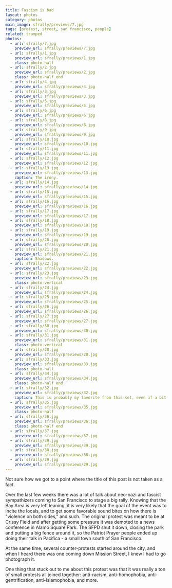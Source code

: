 ```yaml
---
title: Fascism is bad
layout: photos
category: photos
main_image: sfrally/previews/7.jpg
tags: [protest, street, san francisco, people]
related: trumped
photos:
  - url: sfrally/7.jpg
    preview_url: sfrally/previews/7.jpg
  - url: sfrally/1.jpg
    preview_url: sfrally/previews/1.jpg
    class: photo-half
  - url: sfrally/2.jpg
    preview_url: sfrally/previews/2.jpg
    class: photo-half end
  - url: sfrally/4.jpg
    preview_url: sfrally/previews/4.jpg
  - url: sfrally/3.jpg
    preview_url: sfrally/previews/3.jpg
  - url: sfrally/5.jpg
    preview_url: sfrally/previews/5.jpg
  - url: sfrally/6.jpg
    preview_url: sfrally/previews/6.jpg
  - url: sfrally/8.jpg
    preview_url: sfrally/previews/8.jpg
  - url: sfrally/9.jpg
    preview_url: sfrally/previews/9.jpg
  - url: sfrally/10.jpg
    preview_url: sfrally/previews/10.jpg
  - url: sfrally/11.jpg
    preview_url: sfrally/previews/11.jpg
  - url: sfrally/12.jpg
    preview_url: sfrally/previews/12.jpg
  - url: sfrally/13.jpg
    preview_url: sfrally/previews/13.jpg
    caption: The irony.
  - url: sfrally/14.jpg
    preview_url: sfrally/previews/14.jpg
  - url: sfrally/15.jpg
    preview_url: sfrally/previews/15.jpg
  - url: sfrally/16.jpg
    preview_url: sfrally/previews/16.jpg
  - url: sfrally/17.jpg
    preview_url: sfrally/previews/17.jpg
  - url: sfrally/18.jpg
    preview_url: sfrally/previews/18.jpg
  - url: sfrally/19.jpg
    preview_url: sfrally/previews/19.jpg
  - url: sfrally/20.jpg
    preview_url: sfrally/previews/20.jpg
  - url: sfrally/21.jpg
    preview_url: sfrally/previews/21.jpg
    caption: Shadows.
  - url: sfrally/22.jpg
    preview_url: sfrally/previews/22.jpg
  - url: sfrally/23.jpg
    preview_url: sfrally/previews/23.jpg
    class: photo-vertical
  - url: sfrally/24.jpg
    preview_url: sfrally/previews/24.jpg
  - url: sfrally/25.jpg
    preview_url: sfrally/previews/25.jpg
  - url: sfrally/26.jpg
    preview_url: sfrally/previews/26.jpg
  - url: sfrally/27.jpg
    preview_url: sfrally/previews/27.jpg
  - url: sfrally/30.jpg
    preview_url: sfrally/previews/30.jpg
  - url: sfrally/31.jpg
    preview_url: sfrally/previews/31.jpg
    class: photo-vertical
  - url: sfrally/28.jpg
    preview_url: sfrally/previews/28.jpg
  - url: sfrally/33.jpg
    preview_url: sfrally/previews/33.jpg
    class: photo-half
  - url: sfrally/34.jpg
    preview_url: sfrally/previews/34.jpg
    class: photo-half end
  - url: sfrally/32.jpg
    preview_url: sfrally/previews/32.jpg
    caption: This is probably my favorite from this set, even if a bit overexposed. He looked back at me at the perfect time, and then hid his face away.
  - url: sfrally/35.jpg
    preview_url: sfrally/previews/35.jpg
    class: photo-half
  - url: sfrally/36.jpg
    preview_url: sfrally/previews/36.jpg
    class: photo-half end
  - url: sfrally/37.jpg
    preview_url: sfrally/previews/37.jpg
  - url: sfrally/39.jpg
    preview_url: sfrally/previews/39.jpg
  - url: sfrally/38.jpg
    preview_url: sfrally/previews/38.jpg
  - url: sfrally/29.jpg
    preview_url: sfrally/previews/29.jpg
---
```


Not sure how we got to a point where the title of this post is not taken as a fact.

Over the last few weeks there was a lot of talk about neo-nazi and fascist sympathizers coming to San Francisco to stage a big rally. Knowing that the Bay Area is very left leaning, it is very likely that the goal of the event was to incite the locals, and to get some favorable sound bites on how there is "violence on both sides," and such. The original protest was meant to be at Crissy Field and after getting some pressure it was demoted to a news conference in Alamo Square Park. The SFPD shut it down, closing the park and putting a big fence around it, so the Patriot Prayer people ended up doing their talk in Pacifica - a small town south of San Francisco.

At the same time, several counter-protests started around the city, and when I heard there was one coming down Mission Street, I knew I had to go photograph it.

One thing that stuck out to me about this protest was that it was really a ton of small protests all joined together: anti-racism, anti-homophobia, anti-gentrification, anti-Islamophobia, and more.
